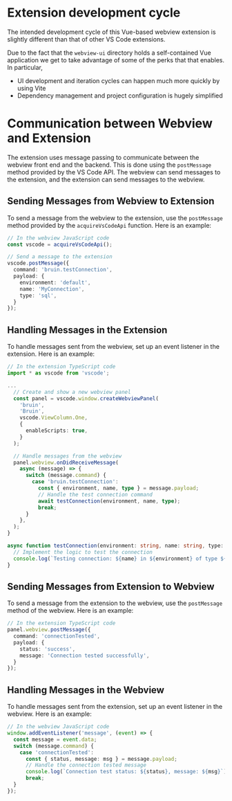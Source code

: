 # Extension development cycle

The intended development cycle of this Vue-based webview extension is slightly different than that of other VS Code extensions.

Due to the fact that the `webview-ui` directory holds a self-contained Vue application we get to take advantage of some of the perks that that enables. In particular,

- UI development and iteration cycles can happen much more quickly by using Vite
- Dependency management and project configuration is hugely simplified


# Communication between Webview and Extension

The extension uses message passing to communicate between the webview front end and the backend. This is done using the `postMessage` method provided by the VS Code API. The webview can send messages to the extension, and the extension can send messages to the webview.

## Sending Messages from Webview to Extension

To send a message from the webview to the extension, use the `postMessage` method provided by the `acquireVsCodeApi` function. Here is an example:

```typescript
// In the webview JavaScript code
const vscode = acquireVsCodeApi();

// Send a message to the extension
vscode.postMessage({
  command: 'bruin.testConnection',
  payload: {
    environment: 'default',
    name: 'MyConnection',
    type: 'sql',
  }
});
```

## Handling Messages in the Extension

To handle messages sent from the webview, set up an event listener in the extension. Here is an example:

```typescript
// In the extension TypeScript code
import * as vscode from 'vscode';

...
  // Create and show a new webview panel
  const panel = vscode.window.createWebviewPanel(
    'bruin',
    'Bruin',
    vscode.ViewColumn.One,
    {
      enableScripts: true,
    }
  );

  // Handle messages from the webview
  panel.webview.onDidReceiveMessage(
    async (message) => {
      switch (message.command) {
        case 'bruin.testConnection':
          const { environment, name, type } = message.payload;
          // Handle the test connection command
          await testConnection(environment, name, type);
          break;
      }
    },
  );
}

async function testConnection(environment: string, name: string, type: string) {
  // Implement the logic to test the connection
  console.log(`Testing connection: ${name} in ${environment} of type ${type}`);
}
```

## Sending Messages from Extension to Webview

To send a message from the extension to the webview, use the `postMessage` method of the webview. Here is an example:

```typescript
// In the extension TypeScript code
panel.webview.postMessage({
  command: 'connectionTested',
  payload: {
    status: 'success',
    message: 'Connection tested successfully',
  }
});
```

## Handling Messages in the Webview

To handle messages sent from the extension, set up an event listener in the webview. Here is an example:

```typescript
// In the webview JavaScript code
window.addEventListener('message', (event) => {
  const message = event.data;
  switch (message.command) {
    case 'connectionTested':
      const { status, message: msg } = message.payload;
      // Handle the connection tested message
      console.log(`Connection test status: ${status}, message: ${msg}`);
      break;
  }
});
```